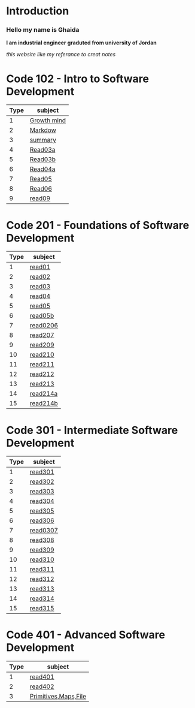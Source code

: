 # Introduction 
### Hello my name is Ghaida
**I am industrial engineer graduted from university of Jordan**

*this website like my referance to creat  notes*



# Code 102 - Intro to Software Development


| Type     | subject  |
| ----------- | ----------- |
| 1      |[Growth mind](/Growthmindset.md)   |
| 2  |  [Markdow](/Markdown.md)       |
|    3  |[summary](/summary.md)|
|4      |[Read03a](/read03a.md)|
|5    |[Read03b](/read03b.md)|
|6|[Read04a](/read04a)|
|7| [Read05](/read05)|
|8|[Read06](/read6)|
|9|[read09](/read09)|

# Code 201 - Foundations of Software Development


| Type     | subject  |
| ----------- | ----------- |
| 1      | [read01](/read01.md)   |
|2|[read02](/read02.md)|
|3|[read03](/read03.md)|
|4|[read04](/readtues.md)|
|5|[read05](/read205.md)|
|6|[read05b](/reas205b.md)|
|7|[read0206](/read206.md)|
|8|[read207](/read207.md)|
|9|[read209](/read208.md)|
|10|[read210](/read210.md)|
|11|[read211](/read211.md)|
|12|[read212](/read212.md)|
|13|[read213](/read213.md)|
|14|[read214a](/read214a.md)|
|15|[read214b](/read214b.md)|


# Code 301 - Intermediate Software Development
| Type     | subject  |
| ----------- | ----------- |
| 1| [read301](/read301.md)   |
|2|[read302](/read302.md)|
|3|[read303](/read303.md)|
|4|[read304](/read304.md)|
|5|[read305](/read305.md)|
|6|[read306](/read306.md)|
|7|[read0307](/read307.md)|
|8|[read308](/read308.md)|
|9|[read309](/read309.md)|
|10|[read310](/read310.md)|
|11|[read311](/read311.md)|
|12|[read312](/read312.md)|
|13|[read313](/read313.md)|
|14|[read314](/read314.md)|
|15|[read315](/)|


# Code 401 - Advanced Software Development

| Type     | subject  |
| ----------- | ----------- |
| 1| [read401](/read401.md)   |
| 2| [read402](/read402.md)   |
| 3| [Primitives,Maps,File](/read403.md)   |

